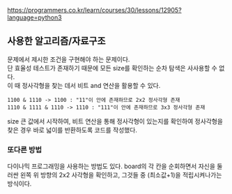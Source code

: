 https://programmers.co.kr/learn/courses/30/lessons/12905?language=python3

## 사용한 알고리즘/자료구조

문제에서 제시한 조건을 구현해야 하는 문제이다.  
단 효율성 테스트가 존재하기 때문에 모든 size를 확인하는 순차 탐색은 사사용할 수 없다.  
이 때 정사각형을 찾는 데서 비트 and 연산을 활용할 수 있다.

```
1100 & 1110 -> 1100 : "11"이 안에 존재하므로 2x2 정사각형 존재
1110 & 1111 & 1110 -> 1110 : "111"이 안에 존재하므로 3x3 정사각형 존재
```

size 큰 값에서 시작하여, 비트 연산을 통해 정사각형이 있는지를 확인하여
정사각형을 찾은 경우 바로 넓이를 반환하도록 코드를 작성했다.

### 또다른 방법

다이나믹 프로그래밍을 사용하는 방법도 있다.
board의 각 칸을 순회하면서 자신을 둘러싼 왼쪽 위 방향의 2x2 사각형을 확인하고, 그것들 중 (최소값+1)을 적립시켜나가는 방식이다.
